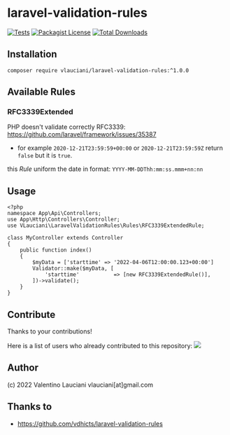 # laravel-validation-rules
[![Tests](https://github.com/vlauciani/laravel-validation-rules/actions/workflows/phpunit.yml/badge.svg)](https://github.com/vlauciani/laravel-validation-rules/actions)
[![Packagist License](https://poser.pugx.org/vlauciani/laravel-validation-rules/license.png)](http://choosealicense.com/licenses/mit/)
[![Total Downloads](https://poser.pugx.org/vlauciani/laravel-validation-rules/d/total.png)](https://packagist.org/packages/vlauciani/laravel-validation-rules)

## Installation
```
composer require vlauciani/laravel-validation-rules:^1.0.0
```

## Available Rules

### RFC3339Extended
PHP doesn't validate correctly RFC3339: https://github.com/laravel/framework/issues/35387
* for example `2020-12-21T23:59:59+00:00` or `2020-12-21T23:59:59Z` return `false` but it is `true`.

this *Rule* uniform the date in format: `YYYY-MM-DDThh:mm:ss.mmm+nn:nn`
         
## Usage
```
<?php
namespace App\Api\Controllers;
use App\Http\Controllers\Controller;
use VLauciani\LaravelValidationRules\Rules\RFC3339ExtendedRule;

class MyController extends Controller
{
    public function index()
    {
        $myData = ['starttime' => '2022-04-06T12:00:00.123+00:00']
        Validator::make($myData, [
            'starttime'           => [new RFC3339ExtendedRule()],
        ])->validate();
    }
}
```

## Contribute
Thanks to your contributions!

Here is a list of users who already contributed to this repository:
<a href="https://github.com/vlauciani/laravel-validation-rules/graphs/contributors">
  <img src="https://contrib.rocks/image?repo=vlauciani/laravel-validation-rules" />
</a>

## Author
(c) 2022 Valentino Lauciani vlauciani[at]gmail.com

## Thanks to
- https://github.com/vdhicts/laravel-validation-rules
